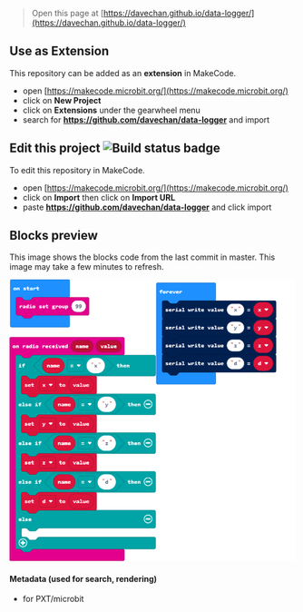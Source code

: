 
> Open this page at [https://davechan.github.io/data-logger/](https://davechan.github.io/data-logger/)

## Use as Extension

This repository can be added as an **extension** in MakeCode.

* open [https://makecode.microbit.org/](https://makecode.microbit.org/)
* click on **New Project**
* click on **Extensions** under the gearwheel menu
* search for **https://github.com/davechan/data-logger** and import

## Edit this project ![Build status badge](https://github.com/davechan/data-logger/workflows/MakeCode/badge.svg)

To edit this repository in MakeCode.

* open [https://makecode.microbit.org/](https://makecode.microbit.org/)
* click on **Import** then click on **Import URL**
* paste **https://github.com/davechan/data-logger** and click import

## Blocks preview

This image shows the blocks code from the last commit in master.
This image may take a few minutes to refresh.

![A rendered view of the blocks](https://github.com/davechan/data-logger/raw/master/.github/makecode/blocks.png)

#### Metadata (used for search, rendering)

* for PXT/microbit
<script src="https://makecode.com/gh-pages-embed.js"></script><script>makeCodeRender("{{ site.makecode.home_url }}", "{{ site.github.owner_name }}/{{ site.github.repository_name }}");</script>
